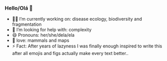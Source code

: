 ### Hello/Olá 👋

* 👩‍💻 I’m currently working on: disease ecology, biodiversity and fragmentation
* 🤯 I’m looking for help with: complexity
* 😄 Pronouns: her/she/dela/ela
* 💓 love: mammals and maps
* ⚡ Fact: After years of lazyness I was finally enough inspired to write this after all emojis and figs actually make every text better..
